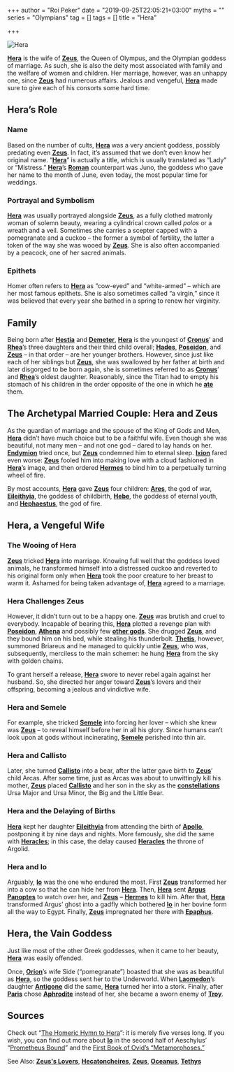 +++
author = "Roi Peker"
date = "2019-09-25T22:05:21+03:00"
myths = ""
series = "Olympians"
tag = []
tags = []
title = "Hera"

+++
  
![Hera](https://www.greekmythology.com/images/mythology/hera_5.jpg)

[**Hera**](https://www.greekmythology.com/Olympians/Hera/hera.html "Hera") is the wife of [**Zeus**](https://www.greekmythology.com/Olympians/Zeus/zeus.html "Zeus"), the Queen of Olympus, and the Olympian goddess of marriage. As such, she is also the deity most associated with family and the welfare of women and children. Her marriage, however, was an unhappy one, since [**Zeus**](https://www.greekmythology.com/Olympians/Zeus/zeus.html "Zeus") had numerous affairs. Jealous and vengeful, [**Hera**](https://www.greekmythology.com/Olympians/Hera/hera.html "Hera") made sure to give each of his consorts some hard time.

## **Hera’s Role**

### **Name**

Based on the number of cults, [**Hera**](https://www.greekmythology.com/Olympians/Hera/hera.html "Hera") was a very ancient goddess, possibly predating even [**Zeus**](https://www.greekmythology.com/Olympians/Zeus/zeus.html "Zeus"). In fact, it’s assumed that we don’t even know her original name. “[**Hera**](https://www.greekmythology.com/Olympians/Hera/hera.html "Hera")” is actually a title, which is usually translated as “Lady” or “Mistress.” [**Hera**](https://www.greekmythology.com/Olympians/Hera/hera.html "Hera")’s [**Roman**](https://www.greekmythology.com/Myths/Roman/roman.html "Roman") counterpart was Juno, the goddess who gave her name to the month of June, even today, the most popular time for weddings.

### **Portrayal and Symbolism**

[**Hera**](https://www.greekmythology.com/Olympians/Hera/hera.html "Hera") was usually portrayed alongside [**Zeus**](https://www.greekmythology.com/Olympians/Zeus/zeus.html "Zeus"), as a fully clothed matronly woman of solemn beauty, wearing a cylindrical crown called _polos_ or a wreath and a veil. Sometimes she carries a scepter capped with a pomegranate and a cuckoo – the former a symbol of fertility, the latter a token of the way she was wooed by [**Zeus**](https://www.greekmythology.com/Olympians/Zeus/zeus.html "Zeus"). She is also often accompanied by a peacock, one of her sacred animals.

### **Epithets**

Homer often refers to [**Hera**](https://www.greekmythology.com/Olympians/Hera/hera.html "Hera") as “cow-eyed” and “white-armed” – which are her most famous epithets. She is also sometimes called “a virgin,” since it was believed that every year she bathed in a spring to renew her virginity.

## **Family**

Being born after [**Hestia**](https://www.greekmythology.com/Olympians/Hestia/hestia.html "Hestia") and [**Demeter**](https://www.greekmythology.com/Other_Gods/Demeter/demeter.html "Demeter"), [**Hera**](https://www.greekmythology.com/Olympians/Hera/hera.html "Hera") is the youngest of [**Cronus**](https://www.greekmythology.com/Titans/Cronus/cronus.html "Cronus")’ and [**Rhea**](https://www.greekmythology.com/Titans/Rhea/rhea.html "Rhea")’s three daughters and their third child overall; [**Hades**](https://www.greekmythology.com/Olympians/Hades/hades.html "Hades"), [**Poseidon**](https://www.greekmythology.com/Olympians/Poseidon/poseidon.html "Poseidon"), and [**Zeus**](https://www.greekmythology.com/Olympians/Zeus/zeus.html "Zeus") – in that order – are her younger brothers. However, since just like each of her siblings but [**Zeus**](https://www.greekmythology.com/Olympians/Zeus/zeus.html "Zeus"), she was swallowed by her father at birth and later disgorged to be born again, she is sometimes referred to as [**Cronus**](https://www.greekmythology.com/Titans/Cronus/cronus.html "Cronus")’ and [**Rhea**](https://www.greekmythology.com/Titans/Rhea/rhea.html "Rhea")’s oldest daughter. Reasonably, since the Titan had to empty his stomach of his children in the order opposite of the one in which he [**ate**](https://www.greekmythology.com/Other_Gods/Minor_Gods/Ate/ate.html "Ate") them.

## **The Archetypal Married Couple: Hera and Zeus**

As the guardian of marriage and the spouse of the King of Gods and Men, [**Hera**](https://www.greekmythology.com/Olympians/Hera/hera.html "Hera") didn’t have much choice but to be a faithful wife. Even though she was beautiful, not many men – and not one god – dared to lay hands on her. [**Endymion**](https://www.greekmythology.com/Myths/Mortals/Endymion/endymion.html "Endymion") tried once, but [**Zeus**](https://www.greekmythology.com/Olympians/Zeus/zeus.html "Zeus") condemned him to eternal sleep. [**Ixion**](https://www.greekmythology.com/Myths/Mortals/Ixion/ixion.html "Ixion") fared even worse: [**Zeus**](https://www.greekmythology.com/Olympians/Zeus/zeus.html "Zeus") fooled him into making love with a cloud fashioned in [**Hera**](https://www.greekmythology.com/Olympians/Hera/hera.html "Hera")’s image, and then ordered [**Hermes**](https://www.greekmythology.com/Olympians/Hermes/hermes.html "Hermes") to bind him to a perpetually turning wheel of fire.

By most accounts, [**Hera**](https://www.greekmythology.com/Olympians/Hera/hera.html "Hera") gave [**Zeus**](https://www.greekmythology.com/Olympians/Zeus/zeus.html "Zeus") four children: [**Ares**](https://www.greekmythology.com/Olympians/Aris/aris.html "Ares"), the god of war, [**Eileithyia**](https://www.greekmythology.com/Other_Gods/Eileithyia/eileithyia.html "Eileithyia"), the goddess of childbirth, [**Hebe**](https://www.greekmythology.com/Other_Gods/Hebe/hebe.html "Hebe"), the goddess of eternal youth, and [**Hephaestus**](https://www.greekmythology.com/Olympians/Hephaestus/hephaestus.html "Hephaestus"), the god of fire.

## **Hera, a Vengeful Wife**

### **The Wooing of Hera**

[**Zeus**](https://www.greekmythology.com/Olympians/Zeus/zeus.html "Zeus") tricked [**Hera**](https://www.greekmythology.com/Olympians/Hera/hera.html "Hera") into marriage. Knowing full well that the goddess loved animals, he transformed himself into a distressed cuckoo and reverted to his original form only when [**Hera**](https://www.greekmythology.com/Olympians/Hera/hera.html "Hera") took the poor creature to her breast to warm it. Ashamed for being taken advantage of, [**Hera**](https://www.greekmythology.com/Olympians/Hera/hera.html "Hera") agreed to a marriage.

### **Hera Challenges Zeus**

However, it didn’t turn out to be a happy one. [**Zeus**](https://www.greekmythology.com/Olympians/Zeus/zeus.html "Zeus") was brutish and cruel to everybody. Incapable of bearing this, [**Hera**](https://www.greekmythology.com/Olympians/Hera/hera.html "Hera") plotted a revenge plan with [**Poseidon**](https://www.greekmythology.com/Olympians/Poseidon/poseidon.html "Poseidon"), [**Athena**](https://www.greekmythology.com/Olympians/Athena/athena.html "Athena") and possibly few [**other gods**](https://www.greekmythology.com/Other_Gods/other_gods.html "Other Gods"). She drugged [**Zeus**](https://www.greekmythology.com/Olympians/Zeus/zeus.html "Zeus"), and they bound him on his bed, while stealing his thunderbolt. [**Thetis**](https://www.greekmythology.com/Other_Gods/Minor_Gods/Thetis/thetis.html "Thetis"), however, summoned Briareus and he managed to quickly untie [**Zeus**](https://www.greekmythology.com/Olympians/Zeus/zeus.html "Zeus"), who was, subsequently, merciless to the main schemer: he hung [**Hera**](https://www.greekmythology.com/Olympians/Hera/hera.html "Hera") from the sky with golden chains.

To grant herself a release, [**Hera**](https://www.greekmythology.com/Olympians/Hera/hera.html "Hera") swore to never rebel again against her husband. So, she directed her anger toward [**Zeus**](https://www.greekmythology.com/Olympians/Zeus/zeus.html "Zeus")’s lovers and their offspring, becoming a jealous and vindictive wife.

### **Hera and Semele**

For example, she tricked [**Semele**](https://www.greekmythology.com/Myths/The_Myths/Zeus's_Lovers/Semele/semele.html "Semele") into forcing her lover – which she knew was [**Zeus**](https://www.greekmythology.com/Olympians/Zeus/zeus.html "Zeus") – to reveal himself before her in all his glory. Since humans can’t look upon at gods without incinerating, [**Semele**](https://www.greekmythology.com/Myths/The_Myths/Zeus's_Lovers/Semele/semele.html "Semele") perished into thin air.

### **Hera and Callisto**

Later, she turned [**Callisto**](https://www.greekmythology.com/Myths/The_Myths/Zeus's_Lovers/Callisto/callisto.html "Callisto") into a bear, after the latter gave birth to [**Zeus**](https://www.greekmythology.com/Olympians/Zeus/zeus.html "Zeus")’ child Arcas. After some time, just as Arcas was about to unwittingly kill his mother, [**Zeus**](https://www.greekmythology.com/Olympians/Zeus/zeus.html "Zeus") placed [**Callisto**](https://www.greekmythology.com/Myths/The_Myths/Zeus's_Lovers/Callisto/callisto.html "Callisto") and her son in the sky as the [**constellations**](https://www.greekmythology.com/Myths/Planets/Constellations/constellations.html "Constellations") Ursa Major and Ursa Minor, the Big and the Little Bear.

### **Hera and the Delaying of Births**

[**Hera**](https://www.greekmythology.com/Olympians/Hera/hera.html "Hera") kept her daughter [**Eileithyia**](https://www.greekmythology.com/Other_Gods/Eileithyia/eileithyia.html "Eileithyia") from attending the birth of [**Apollo**](https://www.greekmythology.com/Olympians/Apollo/apollo.html "Apollo"), postponing it by nine days and nights. More famously, she did the same with [**Heracles**](https://www.greekmythology.com/Myths/Heroes/Heracles/heracles.html "Heracles"); in this case, the delay caused [**Heracles**](https://www.greekmythology.com/Myths/Heroes/Heracles/heracles.html "Heracles") the throne of Argolid.

### **Hera and Io**

Arguably, [**Io**](https://www.greekmythology.com/Myths/The_Myths/Zeus's_Lovers/Io/io.html "Io") was the one who endured the most. First [**Zeus**](https://www.greekmythology.com/Olympians/Zeus/zeus.html "Zeus") transformed her into a cow so that he can hide her from [**Hera**](https://www.greekmythology.com/Olympians/Hera/hera.html "Hera"). Then, [**Hera**](https://www.greekmythology.com/Olympians/Hera/hera.html "Hera") sent [**Argus Panoptes**](https://www.greekmythology.com/Myths/Creatures/Argus_Panoptes/argus_panoptes.html "Argus Panoptes") to watch over her, and [**Zeus**](https://www.greekmythology.com/Olympians/Zeus/zeus.html "Zeus") – [**Hermes**](https://www.greekmythology.com/Olympians/Hermes/hermes.html "Hermes") to kill him. After that, [**Hera**](https://www.greekmythology.com/Olympians/Hera/hera.html "Hera") transformed Argus’ ghost into a gadfly which bothered [**Io**](https://www.greekmythology.com/Myths/The_Myths/Zeus's_Lovers/Io/io.html "Io") in her bovine form all the way to Egypt. Finally, [**Zeus**](https://www.greekmythology.com/Olympians/Zeus/zeus.html "Zeus") impregnated her there with [**Epaphus**](https://www.greekmythology.com/Myths/Figures/Epaphus/epaphus.html "Epaphus").

## **Hera, the Vain Goddess**

Just like most of the other Greek goddesses, when it came to her beauty, [**Hera**](https://www.greekmythology.com/Olympians/Hera/hera.html "Hera") was easily offended.

Once, [**Orion**](https://www.greekmythology.com/Myths/Mortals/Orion/orion.html "Orion")’s wife Side (“pomegranate”) boasted that she was as beautiful as [**Hera**](https://www.greekmythology.com/Olympians/Hera/hera.html "Hera"), so the goddess sent her to the Underworld. When [**Laomedon**](https://www.greekmythology.com/Myths/Mortals/Laomedon/laomedon.html "Laomedon")’s daughter [**Antigone**](https://www.greekmythology.com/Myths/Mortals/Antigone/antigone.html "Antigone") did the same, [**Hera**](https://www.greekmythology.com/Olympians/Hera/hera.html "Hera") turned her into a stork. Finally, after [**Paris**](https://www.greekmythology.com/Myths/Mortals/Paris/paris.html "Paris") chose [**Aphrodite**](https://www.greekmythology.com/Olympians/Aphrodite/aphrodite.html "Aphrodite") instead of her, she became a sworn enemy of [**Troy**](https://www.greekmythology.com/Myths/Places/Troy/troy.html "Troy").

## **Sources**

Check out “[The Homeric Hymn to Hera](http://www.perseus.tufts.edu/hopper/text?doc=HH%2012)”: it is merely five verses long. If you wish, you can find out more about [**Io**](https://www.greekmythology.com/Myths/The_Myths/Zeus's_Lovers/Io/io.html "Io") in the second half of Aeschylus’ “[Prometheus Bound](http://www.perseus.tufts.edu/hopper/text?doc=Perseus%3Atext%3A1999.01.0010%3Acard%3D561)” and the [First Book of Ovid’s “Metamorphoses.”](http://www.perseus.tufts.edu/hopper/text?doc=Perseus%3Atext%3A1999.02.0028%3Abook%3D1%3Acard%3D567)

See Also: [**Zeus's Lovers**](https://www.greekmythology.com/Myths/The_Myths/Zeus's_Lovers/zeus's_lovers.html "Zeus's Lovers"), [**Hecatoncheires**](https://www.greekmythology.com/Myths/Creatures/Hecatoncheires/hecatoncheires.html "Hecatoncheires"), [**Zeus**](https://www.greekmythology.com/Olympians/Zeus/zeus.html "Zeus"), [**Oceanus**](https://www.greekmythology.com/Titans/Oceanus/oceanus.html "Oceanus"), [**Tethys**](https://www.greekmythology.com/Titans/Tethys/tethys.html "Tethys")